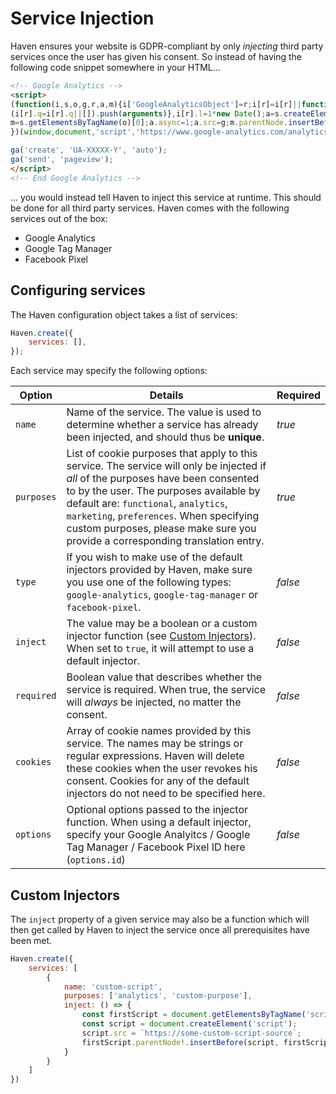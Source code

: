# Service Injection

Haven ensures your website is GDPR-compliant by only _injecting_ third party services
once the user has given his consent. So instead of having the following code snippet 
somewhere in your HTML...

```html
<!-- Google Analytics -->
<script>
(function(i,s,o,g,r,a,m){i['GoogleAnalyticsObject']=r;i[r]=i[r]||function(){
(i[r].q=i[r].q||[]).push(arguments)},i[r].l=1*new Date();a=s.createElement(o),
m=s.getElementsByTagName(o)[0];a.async=1;a.src=g;m.parentNode.insertBefore(a,m)
})(window,document,'script','https://www.google-analytics.com/analytics.js','ga');

ga('create', 'UA-XXXXX-Y', 'auto');
ga('send', 'pageview');
</script>
<!-- End Google Analytics -->
```

... you would instead tell Haven to inject this service at runtime. This should be done
for all third party services. Haven comes with the following services out of the box:
- Google Analytics
- Google Tag Manager
- Facebook Pixel

## Configuring services
The Haven configuration object takes a list of services:

```javascript
Haven.create({
    services: [],
});
```

Each service may specify the following options:

| Option     | Details                                                      | Required |
| ---------- | ------------------------------------------------------------ | -------- |
| `name`     | Name of the service. The value is used to determine whether a service has already been injected, and should thus be **unique**. | _true_   |
| `purposes` | List of cookie purposes that apply to this service. The service will only be injected if _all_ of the purposes have been consented to by the user. The purposes available by default are: `functional`, `analytics`, `marketing`, `preferences`. When specifying custom purposes, please make sure you provide a corresponding translation entry. | _true_   |
| `type`     | If you wish to make use of the default injectors provided by Haven, make sure you use one of the following types: `google-analytics`, `google-tag-manager` or `facebook-pixel`. | _false_   |
| `inject`   | The value may be a boolean or a custom injector function (see [Custom Injectors](#custom-injectors)). When set to `true`, it will attempt to use a default injector. | _false_  |
| `required` | Boolean value that describes whether the service is required. When true, the service will _always_ be injected, no matter the consent. | _false_  |
| `cookies`  | Array of cookie names provided by this service. The names may be strings or regular expressions. Haven will delete these cookies when the user revokes his consent. Cookies for any of the default injectors do not need to be specified here. | _false_  |
| `options`  | Optional options passed to the injector function. When using a default injector, specify your Google Analyitcs / Google Tag Manager / Facebook Pixel ID here (`options.id`) | _false_  |


## Custom Injectors

The `inject` property of a given service may also be a function which will then get called by Haven to inject the service once all prerequisites have been met.

```javascript
Haven.create({
    services: [
        {
            name: 'custom-script',
            purposes: ['analytics', 'custom-purpose'],
            inject: () => {
  				const firstScript = document.getElementsByTagName('script')[0];
  				const script = document.createElement('script');
  				script.src = `https://some-custom-script-source`;
  				firstScript.parentNode!.insertBefore(script, firstScript);
            }
        }
    ]
})
```

